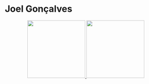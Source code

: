 # **Joel Gonçalves**

<!-- ## Full stack developer -->
<div align="center">
  <a href="https://github.com/joelgon">
  <img height="180em" src="https://github-readme-stats.vercel.app/api?username=joelgon&show_icons=true&theme=tokyonight&include_all_commits=true&count_private=true"/>
  <img height="180em" src="https://github-readme-stats.vercel.app/api/top-langs/?username=joelgon&layout=compact&langs_count=7&theme=tokyonight"/>
</div>
   
